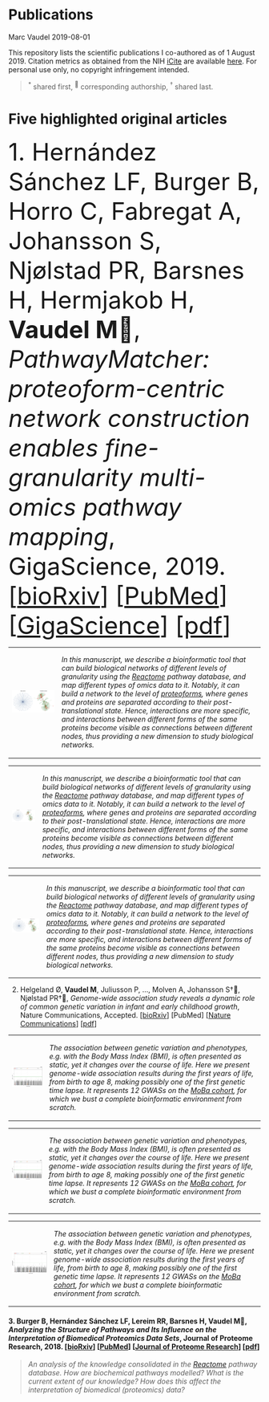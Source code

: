 Publications
================
Marc Vaudel
2019-08-01

This repository lists the scientific publications I co-authored as of 1
August 2019. Citation metrics as obtained from the NIH
[iCite](icite.od.nih.gov) are available
[here](docs/icite/icite_report_01.08.2019.xlsx). For personal use only,
no copyright infringement intended.

> <sup>\*</sup> shared first, <sup>:email:</sup> corresponding
> authorship, <sup>†</sup> shared last. <br>

# Five highlighted original articles

<font size="15">1. Hernández Sánchez LF, Burger B, Horro C, Fabregat A,
Johansson S, Njølstad PR, Barsnes H, Hermjakob H, **Vaudel M**:email:,
*PathwayMatcher: proteoform-centric network construction enables
fine-granularity multi-omics pathway mapping*, GigaScience, 2019.
\[[bioRxiv](https://doi.org/10.1101/375097)\]
\[[PubMed](https://www.ncbi.nlm.nih.gov/pubmed/31363752)\]
\[[GigaScience](https://doi.org/10.1093/gigascience/giz088)\]
\[[pdf](docs/pdf/giz088.pdf)\]</font>

<table>

<tr>

<td>

![PathwayMatcher](docs/figures/PathwayMatcher.png?raw=true
"PathwayMatcher")

</td>

<td>

*In this manuscript, we describe a bioinformatic tool that can build
biological networks of different levels of granularity using the
[Reactome](reactome.org) pathway database, and map different types of
omics data to it. Notably, it can build a network to the level of
[proteoforms](https://www.nature.com/articles/nmeth.2369), where genes
and proteins are separated according to their post-translational state.
Hence, interactions are more specific, and interactions between
different forms of the same proteins become visible as connections
between different nodes, thus providing a new dimension to study
biological networks.*

</td>

</tr>

</table>

<table>

<tr>

<td>

<img src="docs/figures/PathwayMatcher.png" width="500" />

</td>

<td>

*In this manuscript, we describe a bioinformatic tool that can build
biological networks of different levels of granularity using the
[Reactome](reactome.org) pathway database, and map different types of
omics data to it. Notably, it can build a network to the level of
[proteoforms](https://www.nature.com/articles/nmeth.2369), where genes
and proteins are separated according to their post-translational state.
Hence, interactions are more specific, and interactions between
different forms of the same proteins become visible as connections
between different nodes, thus providing a new dimension to study
biological networks.*

</td>

</tr>

</table>

<table>

<tr>

<td>

<img src="docs/figures/PathwayMatcher.png" width="600" />

</td>

<td>

*In this manuscript, we describe a bioinformatic tool that can build
biological networks of different levels of granularity using the
[Reactome](reactome.org) pathway database, and map different types of
omics data to it. Notably, it can build a network to the level of
[proteoforms](https://www.nature.com/articles/nmeth.2369), where genes
and proteins are separated according to their post-translational state.
Hence, interactions are more specific, and interactions between
different forms of the same proteins become visible as connections
between different nodes, thus providing a new dimension to study
biological networks.*

</td>

</tr>

</table>

2.  Helgeland Ø, **Vaudel M**, Juliusson P, …, Molven A, Johansson
    S†:email:, Njølstad PR†:email:, *Genome-wide association study
    reveals a dynamic role of common genetic variation in infant and
    early childhood growth*, Nature Communications, Accepted.
    \[[bioRxiv](https://doi.org/10.1101/478255)\] \[PubMed\] \[[Nature
    Communications](https://go.nature.com/2VeBDRa)\]
    \[[pdf](docs/pdf/478255.full.pdf)\]

<table>

<tr>

<td>

![MH time lapse](docs/figures/mh_time-lapse.gif?raw=true
"MH time lapse")

</td>

<td>

*The association between genetic variation and phenotypes, *e.g.* with
the Body Mass Index (BMI), is often presented as static, yet it changes
over the course of life. Here we present genome-wide association results
during the first years of life, from birth to age 8, making possibly one
of the first genetic time lapse. It represents 12 GWASs on the [MoBa
cohort](https://www.fhi.no/studier/moba/forskere/sporreskjemaer---mor-og-barn-unders/),
for which we bust a complete bioinformatic environment from scratch.*

</td>

</tr>

</table>

<table>

<tr>

<td>

<img src="docs/figures/mh_time-lapse.gif" width="500" />

</td>

<td>

*The association between genetic variation and phenotypes, *e.g.* with
the Body Mass Index (BMI), is often presented as static, yet it changes
over the course of life. Here we present genome-wide association results
during the first years of life, from birth to age 8, making possibly one
of the first genetic time lapse. It represents 12 GWASs on the [MoBa
cohort](https://www.fhi.no/studier/moba/forskere/sporreskjemaer---mor-og-barn-unders/),
for which we bust a complete bioinformatic environment from scratch.*

</td>

</tr>

</table>

<table>

<tr>

<td>

<img src="docs/figures/mh_time-lapse.gif" width="600" />

</td>

<td>

*The association between genetic variation and phenotypes, *e.g.* with
the Body Mass Index (BMI), is often presented as static, yet it changes
over the course of life. Here we present genome-wide association results
during the first years of life, from birth to age 8, making possibly one
of the first genetic time lapse. It represents 12 GWASs on the [MoBa
cohort](https://www.fhi.no/studier/moba/forskere/sporreskjemaer---mor-og-barn-unders/),
for which we bust a complete bioinformatic environment from
scratch.*

</td>

</tr>

</table>

#### 3\. Burger B, Hernández Sánchez LF, Lereim RR, Barsnes H, **Vaudel M**:email:, *Analyzing the Structure of Pathways and Its Influence on the Interpretation of Biomedical Proteomics Data Sets*, Journal of Proteome Research, 2018. \[[bioRxiv](https://doi.org/10.1101/333492)\] \[[PubMed](https://www.ncbi.nlm.nih.gov/pubmed/30251541)\] \[[Journal of Proteome Research](https://pubs.acs.org/doi/10.1021/acs.jproteome.8b00464)\] \[[pdf](docs/pdf/acs.jproteome.8b00464.pdf)\]

> *An analysis of the knowledge consolidated in the
> [Reactome](reactome.org) pathway database. How are biochemical
> pathways modelled? What is the current extent of our knowledge? How
> does this affect the interpretation of biomedical (proteomics) data?*
